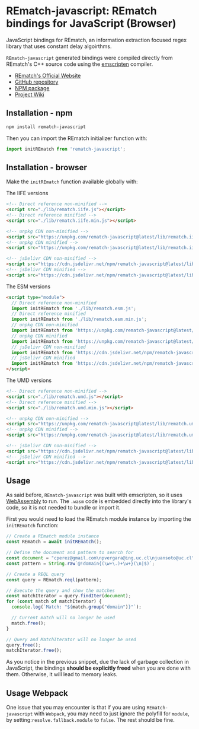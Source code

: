 # REmatch-javascript: REmatch bindings for JavaScript (Browser)

JavaScript bindings for REmatch, an information extraction focused regex library that uses constant delay algoirthms.

`REmatch-javascript` generated bindings were compiled directly from REmatch's C++ source code using the [emscripten](https://emscripten.org/) compiler.

* [REmatch's Official Website](https://rematch.cl)
* [GitHub repository](https://github.com/REmatchChile/REmatch-javascript)
* [NPM package](https://www.npmjs.com/package/rematch-javascript)
* [Project Wiki](https://github.com/REmatchChile/REmatch/wiki)

## Installation - npm

```bash
npm install rematch-javascript
```

Then you can import the REmatch initializer function with:

```js
import initREmatch from 'rematch-javascript';
```

## Installation - browser

Make the `initREmatch` function available globally with:

The IIFE versions

```html
<!-- Direct reference non-minified -->
<script src="./lib/rematch.iife.js"></script>
<!-- Direct reference minified -->
<script src="./lib/rematch.iife.min.js"></script>

<!-- unpkg CDN non-minified -->
<script src="https://unpkg.com/rematch-javascript@latest/lib/rematch.iife.js"></script>
<!-- unpkg CDN minified -->
<script src="https://unpkg.com/rematch-javascript@latest/lib/rematch.iife.min.js"></script>

<!-- jsDelivr CDN non-minified -->
<script src="https://cdn.jsdelivr.net/npm/rematch-javascript@latest/lib/rematch.iife.js"></script>
<!-- jsDelivr CDN minified -->
<script src="https://cdn.jsdelivr.net/npm/rematch-javascript@latest/lib/rematch.min.iife.js"></script>
```

The ESM versions

```html
<script type="module">
  // Direct reference non-minified
  import initREmatch from './lib/rematch.esm.js';
  // Direct reference minified
  import initREmatch from './lib/rematch.esm.min.js';
  // unpkg CDN non-minified
  import initREmatch from 'https://unpkg.com/rematch-javascript@latest/lib/rematch.esm.js';
  // unpkg CDN minified
  import initREmatch from 'https://unpkg.com/rematch-javascript@latest/lib/rematch.esm.min.js';
  // jsDelivr CDN non-minified
  import initREmatch from 'https://cdn.jsdelivr.net/npm/rematch-javascript@latest/lib/rematch.esm.js';
  // jsDelivr CDN minified
  import initREmatch from 'https://cdn.jsdelivr.net/npm/rematch-javascript@latest/lib/rematch.esm.min.js';
</script>
```

The UMD versions

```html
<!-- Direct reference non-minified -->
<script src="./lib/rematch.umd.js"></script>
<!-- Direct reference minified -->
<script src="./lib/rematch.umd.min.js"></script>

<!-- unpkg CDN non-minified -->
<script src="https://unpkg.com/rematch-javascript@latest/lib/rematch.umd.js"></script>
<!-- unpkg CDN minified -->
<script src="https://unpkg.com/rematch-javascript@latest/lib/rematch.umd.min.js"></script>

<!-- jsDelivr CDN non-minified -->
<script src="https://cdn.jsdelivr.net/npm/rematch-javascript@latest/lib/rematch.umd.js"></script>
<!-- jsDelivr CDN minified -->
<script src="https://cdn.jsdelivr.net/npm/rematch-javascript@latest/lib/rematch.umd.min.js"></script>
```

## Usage

As said before, `REmatch-javascript` was built with emscripten, so it uses [WebAssembly](https://developer.mozilla.org/en-US/docs/WebAssembly) to run. The `.wasm` code is embedded directly into the library's code, so it is not needed to bundle or import it.

First you would need to load the REmatch module instance by importing the `initREmatch` function:

```js
// Create a REmatch module instance
const REmatch = await initREmatch();

// Define the document and pattern to search for
const document = "cperez@gmail.com\npvergara@ing.uc.cl\njuansoto@uc.cl";
const pattern = String.raw`@!domain{(\w+\.)+\w+}(\n|$)`;

// Create a REQL query
const query = REmatch.reql(pattern);

// Execute the query and show the matches
const matchIterator = query.findIter(document);
for (const match of matchIterator) {
  console.log(`Match: "${match.group("domain")}"`);

  // Current match will no longer be used
  match.free();
}

// Query and MatchIterator will no longer be used
query.free();
matchIterator.free();
```

As you notice in the previous snippet, due the lack of garbage collection in JavaScript, the bindings **should be explicitly freed** when you are done with them. Otherwise, it will lead to memory leaks.

## Usage Webpack

One issue that you may encounter is that if you are using `REmatch-javascript` with `Webpack`, you may need to just ignore the polyfill for `module`, by setting:`resolve.fallback.module` to `false`. The rest should be fine.

